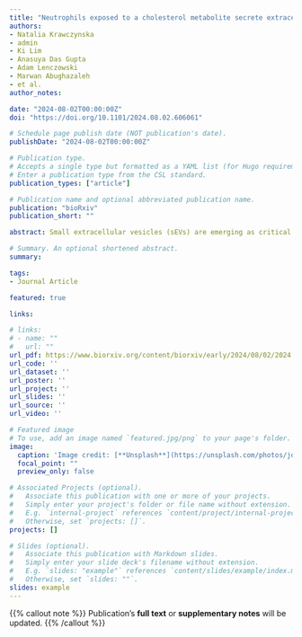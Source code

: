```yaml
---
title: "Neutrophils exposed to a cholesterol metabolite secrete extracellular vesicles that promote epithelial-mesenchymal transition and stemness in breast cancer cells"
authors:
- Natalia Krawczynska
- admin
- Ki Lim
- Anasuya Das Gupta
- Adam Lenczowski
- Marwan Abughazaleh
- et al.
author_notes:

date: "2024-08-02T00:00:00Z"
doi: "https://doi.org/10.1101/2024.08.02.606061"

# Schedule page publish date (NOT publication's date).
publishDate: "2024-08-02T00:00:00Z"

# Publication type.
# Accepts a single type but formatted as a YAML list (for Hugo requirements).
# Enter a publication type from the CSL standard.
publication_types: ["article"]

# Publication name and optional abbreviated publication name.
publication: "bioRxiv"
publication_short: ""

abstract: Small extracellular vesicles (sEVs) are emerging as critical mediators of intercellular communication in the tumor microenvironment (TME). Here, we investigate the mechanisms by which sEVs derived from neutrophils treated with the cholesterol metabolite, 27-hydroxycholesterol (27HC), influence breast cancer progression. sEVs released from 27HC treated neutrophils enhance epithelial-mesenchymal transition (EMT) and stem-like properties in breast cancer cells, resulting in loss of adherence, increased migratory capacity and resistance to cytotoxic chemotherapy. Decreased microRNAs (miRs) within the sEVs resulted in activation of the WNT/β-catenin signaling pathway in recipient cells and suggest that this may be a predominant pathway for stem-like phenotype and EMT. Our findings underscore a novel mechanism by which 27HC-modulated neutrophils contribute to breast cancer pathophysiology through EV-mediated intercellular communication, suggesting potential therapeutic targets in cancer treatment.

# Summary. An optional shortened abstract.
summary: 

tags:
- Journal Article

featured: true

links:

# links:
# - name: ""
#   url: ""
url_pdf: https://www.biorxiv.org/content/biorxiv/early/2024/08/02/2024.08.02.606061.full.pdf
url_code: ''
url_dataset: ''
url_poster: ''
url_project: ''
url_slides: ''
url_source: ''
url_video: ''

# Featured image
# To use, add an image named `featured.jpg/png` to your page's folder. 
image:
  caption: 'Image credit: [**Unsplash**](https://unsplash.com/photos/jdD8gXaTZsc)'
  focal_point: ""
  preview_only: false

# Associated Projects (optional).
#   Associate this publication with one or more of your projects.
#   Simply enter your project's folder or file name without extension.
#   E.g. `internal-project` references `content/project/internal-project/index.md`.
#   Otherwise, set `projects: []`.
projects: []

# Slides (optional).
#   Associate this publication with Markdown slides.
#   Simply enter your slide deck's filename without extension.
#   E.g. `slides: "example"` references `content/slides/example/index.md`.
#   Otherwise, set `slides: ""`.
slides: example
---
```


{{% callout note %}}
Publication’s **full text** or **supplementary notes** will be updated.
{{% /callout %}}


